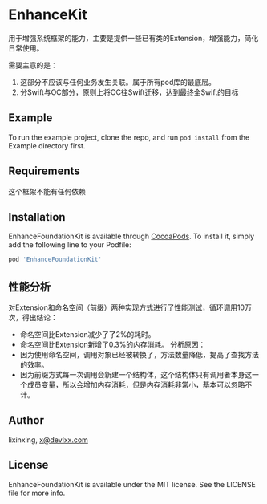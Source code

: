 # EnhanceKit

用于增强系统框架的能力，主要是提供一些已有类的Extension，增强能力，简化日常使用。

需要主意的是：
1. 这部分不应该与任何业务发生关联。属于所有pod库的最底层。
2. 分Swift与OC部分，原则上将OC往Swift迁移，达到最终全Swift的目标

## Example

To run the example project, clone the repo, and run `pod install` from the Example directory first.

## Requirements
这个框架不能有任何依赖

## Installation

EnhanceFoundationKit is available through [CocoaPods](https://cocoapods.org). To install
it, simply add the following line to your Podfile:

```ruby
pod 'EnhanceFoundationKit'
```

## 性能分析
对Extension和命名空间（前缀）两种实现方式进行了性能测试，循环调用10万次，得出结论：
- 命名空间比Extension减少了了2%的耗时。
- 命名空间比Extension新增了0.3%的内存消耗。
分析原因：
- 因为使用命名空间，调用对象已经被转换了，方法数量降低，提高了查找方法的效率。
- 因为前缀方式每一次调用会新建一个结构体，这个结构体只有调用者本身这一个成员变量，所以会增加内存消耗，但是内存消耗非常小，基本可以忽略不计。

## Author

lixinxing, x@devlxx.com

## License

EnhanceFoundationKit is available under the MIT license. See the LICENSE file for more info.

